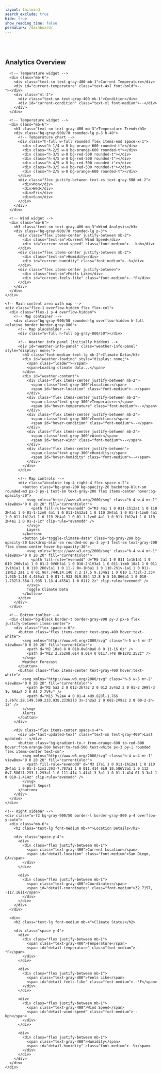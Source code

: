 ```yaml
---
layout: tailwind
search_exclude: true
hide: true
show_reading_time: false
permalink: /dashboard/
---
```


<link rel="stylesheet" href="https://cdnjs.cloudflare.com/ajax/libs/leaflet/1.9.3/leaflet.css" />
<script src="https://cdnjs.cloudflare.com/ajax/libs/leaflet/1.9.3/leaflet.js"></script>

<style>
    #map {
      width: 100%;
      height: 100%;
      background-color: #1f2937;
      border-radius: 0.5rem;
    }
    .leaflet-container {
      background-color: #1f2937;
    }
    .map-marker {
      display: flex;
      align-items: center;
      justify-content: center;
      width: 2rem;
      height: 2rem;
      background: linear-gradient(to right, #f97316, #dc2626);
      color: white;
      border-radius: 50%;
      font-weight: bold;
      border: 2px solid white;
      box-shadow: 0 2px 4px rgba(0,0,0,0.3);
    }
    .fire-popup {
      background-color: rgba(17, 24, 39, 0.95);
      color: white;
      border: 1px solid #374151;
      border-radius: 0.375rem;
      padding: 0.5rem;
    }
    .fire-popup .leaflet-popup-content-wrapper {
      background-color: transparent;
      color: white;
    }
    .fire-popup .leaflet-popup-tip {
      background-color: #374151;
    }
    .risk-high {
      color: #ef4444;
    }
    .risk-medium {
      color: #f97316;
    }
    .risk-low {
      color: #eab308;
    }
    .weather-info-panel {
      position: absolute;
      bottom: 20px;
      left: 20px;
      background-color: rgba(17, 24, 39, 0.85);
      border: 1px solid #374151;
      border-radius: 0.5rem;
      padding: 1rem;
      color: white;
      max-width: 300px;
      box-shadow: 0 4px 6px rgba(0, 0, 0, 0.1);
      z-index: 1000;
      backdrop-filter: blur(8px);
      transition: opacity 0.3s ease;
    }
    .weather-info-loading {
      opacity: 0.7;
    }
    .loader {
      border: 3px solid rgba(255, 255, 255, 0.3);
      border-radius: 50%;
      border-top: 3px solid #fff;
      width: 20px;
      height: 20px;
      animation: spin 1s linear infinite;
      display: inline-block;
      vertical-align: middle;
      margin-right: 8px;
    }
    @keyframes spin {
      0% { transform: rotate(0deg); }
      100% { transform: rotate(360deg); }
    }
</style>

<div class="min-h-screen bg-gray-950 text-gray-200">
    <br>
    <br>
  <!-- Dashboard content -->
  <div class="flex h-screen overflow-hidden pt-16 -mt-16">
    <!-- Left sidebar -->
    <div class="w-72 bg-gray-900/50 border-r border-gray-800 p-4 overflow-y-auto">
      <h2 class="text-lg font-medium mb-4">Analytics Overview</h2>
      
      <!-- Temperature widget -->
      <div class="mb-6">
        <div class="text-sm text-gray-400 mb-1">Current Temperature</div>
        <div id="current-temperature" class="text-4xl font-bold">--°F</div>
        <div class="mt-2">
          <div class="text-sm text-gray-400 mb-1">Condition</div>
          <div id="current-condition" class="text-xl font-medium">--</div>
        </div>
      </div>
      
      <!-- Temperature widget -->
      <div class="mb-6">
        <h3 class="text-sm text-gray-400 mb-3">Temperature Trend</h3>
        <div class="bg-gray-900/70 rounded-lg p-3 h-40">
          <!-- Temperature chart -->
          <div class="h-full w-full rounded flex items-end space-x-1">
            <div class="h-1/4 w-8 bg-orange-600 rounded-t"></div>
            <div class="h-2/5 w-8 bg-orange-600 rounded-t"></div>
            <div class="h-3/5 w-8 bg-red-500 rounded-t"></div>
            <div class="h-4/5 w-8 bg-red-500 rounded-t"></div>
            <div class="h-4/5 w-8 bg-red-500 rounded-t"></div>
            <div class="h-3/5 w-8 bg-red-500 rounded-t"></div>
            <div class="h-2/5 w-8 bg-orange-600 rounded-t"></div>
          </div>
          <div class="flex justify-between text-xs text-gray-500 mt-2">
            <div>Mon</div>
            <div>Wed</div>
            <div>Fri</div>
            <div>Sun</div>
          </div>
        </div>
      </div>
      
      <!-- Wind widget -->
      <div class="mb-6">
        <h3 class="text-sm text-gray-400 mb-3">Wind Analysis</h3>
        <div class="bg-gray-900/70 rounded-lg p-3">
          <div class="flex items-center justify-between mb-2">
            <div class="text-sm">Current Wind Speed</div>
            <div id="current-wind-speed" class="font-medium">-- kph</div>
          </div>
          <div class="flex items-center justify-between mb-2">
            <div class="text-sm">Humidity</div>
            <div id="current-humidity" class="font-medium">--%</div>
          </div>
          <div class="flex items-center justify-between">
            <div class="text-sm">Feels Like</div>
            <div id="current-feels-like" class="font-medium">--°F</div>
          </div>
        </div>
      </div>
    </div>
    
    <!-- Main content area with map -->
    <div class="flex-1 overflow-hidden flex flex-col">
      <div class="flex-1 p-4 overflow-hidden">
        <!-- Map container -->
        <div class="bg-gray-900/50 rounded-lg overflow-hidden h-full relative border border-gray-800">
          <!-- Map placeholder -->
          <div class="w-full h-full bg-gray-800/50"></div>
          
          <!-- Weather info panel (initially hidden) -->
          <div id="weather-info-panel" class="weather-info-panel" style="display: none;">
            <h3 class="font-medium text-lg mb-2">Climate Data</h3>
            <div id="weather-loading" style="display: none;">
              <span class="loader"></span>
              <span>Loading climate data...</span>
            </div>
            <div id="weather-content">
              <div class="flex items-center justify-between mb-2">
                <span class="text-gray-300">Location:</span>
                <span id="hover-location" class="font-medium">--</span>
              </div>
              <div class="flex items-center justify-between mb-2">
                <span class="text-gray-300">Temperature:</span>
                <span id="hover-temperature" class="font-medium">--</span>
              </div>
              <div class="flex items-center justify-between mb-2">
                <span class="text-gray-300">Condition:</span>
                <span id="hover-condition" class="font-medium">--</span>
              </div>
              <div class="flex items-center justify-between mb-2">
                <span class="text-gray-300">Wind:</span>
                <span id="hover-wind" class="font-medium">--</span>
              </div>
              <div class="flex items-center justify-between">
                <span class="text-gray-300">Humidity:</span>
                <span id="hover-humidity" class="font-medium">--</span>
              </div>
            </div>
          </div>
          
          <!-- Map controls -->
          <div class="absolute top-4 right-4 flex space-x-2">
            <button class="bg-gray-200 bg-opacity-20 backdrop-blur-sm rounded-md px-3 py-1 text-sm text-gray-200 flex items-center hover:bg-opacity-30">
              <svg xmlns="http://www.w3.org/2000/svg" class="h-4 w-4 mr-1" viewBox="0 0 20 20" fill="currentColor">
                <path fill-rule="evenodd" d="M3 4a1 1 0 011-1h12a1 1 0 110 2H4a1 1 0 01-1-1zm0 4a1 1 0 011-1h12a1 1 0 110 2H4a1 1 0 01-1-1zm0 4a1 1 0 011-1h12a1 1 0 110 2H4a1 1 0 01-1-1zm0 4a1 1 0 011-1h12a1 1 0 110 2H4a1 1 0 01-1-1z" clip-rule="evenodd" />
              </svg>
              Layers
            </button>
            <button id="toggle-climate-data" class="bg-gray-200 bg-opacity-20 backdrop-blur-sm rounded-md px-3 py-1 text-sm text-gray-200 flex items-center hover:bg-opacity-30">
              <svg xmlns="http://www.w3.org/2000/svg" class="h-4 w-4 mr-1" viewBox="0 0 20 20" fill="currentColor">
                <path fill-rule="evenodd" d="M5 2a1 1 0 011 1v1h1a1 1 0 010 2H6v1a1 1 0 01-2 0V6H3a1 1 0 010-2h1V3a1 1 0 011-1zm0 10a1 1 0 011 1v1h1a1 1 0 110 2H6v1a1 1 0 11-2 0v-1H3a1 1 0 110-2h1v-1a1 1 0 011-1zM12 2a1 1 0 01.967.744L14.146 7.2 17.5 9.134a1 1 0 010 1.732l-3.354 1.935-1.18 4.455a1 1 0 01-1.933 0L9.854 12.8 6.5 10.866a1 1 0 010-1.732l3.354-1.935 1.18-4.455A1 1 0 0112 2z" clip-rule="evenodd" />
              </svg>
              Toggle Climate Data
            </button>
          </div>
        </div>
      </div>
      
      <!-- Bottom toolbar -->
      <div class="bg-black border-t border-gray-800 py-3 px-6 flex justify-between items-center">
        <div class="flex space-x-6">
          <button class="flex items-center text-gray-400 hover:text-white">
            <svg xmlns="http://www.w3.org/2000/svg" class="h-5 w-5 mr-2" viewBox="0 0 20 20" fill="currentColor">
              <path d="M2 10a8 8 0 018-8v8h8a8 8 0 11-16 0z" />
              <path d="M12 2.252A8.014 8.014 0 0117.748 8H12V2.252z" />
            </svg>
            Weather Forecast
          </button>
          <button class="flex items-center text-gray-400 hover:text-white">
            <svg xmlns="http://www.w3.org/2000/svg" class="h-5 w-5 mr-2" viewBox="0 0 20 20" fill="currentColor">
              <path d="M2 5a2 2 0 012-2h7a2 2 0 012 2v4a2 2 0 01-2 2H9l-3 3v-3H4a2 2 0 01-2-2V5z" />
              <path d="M15 7v2a4 4 0 01-4 4H9.828l-1.766 1.767c.28.149.599.233.938.233h2l3 3v-3h2a2 2 0 002-2V9a2 2 0 00-2-2h-1z" />
            </svg>
            Alerts
          </button>
        </div>
        
        <div class="flex items-center space-x-4">
          <div id="last-updated-text" class="text-sm text-gray-400">Last updated: --</div>
          <button class="bg-gradient-to-r from-orange-600 to-red-600 hover:from-orange-500 hover:to-red-500 text-white px-3 py-1 rounded flex items-center text-sm">
            <svg xmlns="http://www.w3.org/2000/svg" class="h-4 w-4 mr-1" viewBox="0 0 20 20" fill="currentColor">
              <path fill-rule="evenodd" d="M3 17a1 1 0 011-1h12a1 1 0 110 2H4a1 1 0 01-1-1zm3.293-7.707a1 1 0 011.414 0L9 10.586V3a1 1 0 112 0v7.586l1.293-1.293a1 1 0 111.414 1.414l-3 3a1 1 0 01-1.414 0l-3-3a1 1 0 010-1.414z" clip-rule="evenodd" />
            </svg>
            Export Report
          </button>
        </div>
      </div>
    </div>
    
    <!-- Right sidebar -->
    <div class="w-72 bg-gray-900/50 border-l border-gray-800 p-4 overflow-y-auto">
      <div class="mb-6">
        <h2 class="text-lg font-medium mb-4">Location Details</h2>
        
        <div class="space-y-4">
          <div>
            <div class="flex justify-between mb-1">
              <span class="text-gray-400">Current Location</span>
              <span id="detail-location" class="font-medium">San Diego, CA</span>
            </div>
          </div>
          
          <div>
            <div class="flex justify-between mb-1">
              <span class="text-gray-400">Coordinates</span>
              <span id="detail-coordinates" class="font-medium">32.7157, -117.1611</span>
            </div>
          </div>
        </div>
      </div>
      
      <div>
        <h2 class="text-lg font-medium mb-4">Climate Status</h2>
        
        <div class="space-y-4">
          <div>
            <div class="flex justify-between mb-1">
              <span class="text-gray-400">Temperature</span>
              <span id="detail-temperature" class="font-medium">--°F</span>
            </div>
          </div>
          
          <div>
            <div class="flex justify-between mb-1">
              <span class="text-gray-400">Feels Like</span>
              <span id="detail-feels-like" class="font-medium">--°F</span>
            </div>
          </div>
          
          <div>
            <div class="flex justify-between mb-1">
              <span class="text-gray-400">Wind Speed</span>
              <span id="detail-wind-speed" class="font-medium">-- kph</span>
            </div>
          </div>
          
          <div>
            <div class="flex justify-between mb-1">
              <span class="text-gray-400">Humidity</span>
              <span id="detail-humidity" class="font-medium">--%</span>
            </div>
          </div>
        </div>
      </div>
    </div>
  </div>
</div>

<script>
document.addEventListener('DOMContentLoaded', function() {
  // Find the map container
  const mapContainer = document.querySelector('.bg-gray-900\\/50.rounded-lg.overflow-hidden.h-full.relative.border.border-gray-800');
  
  // Clear placeholder content
  mapContainer.innerHTML = '<div id="map"></div><div id="weather-info-panel" class="weather-info-panel" style="display: none;"><h3 class="font-medium text-lg mb-2">Climate Data</h3><div id="weather-loading" style="display: none;"><span class="loader"></span><span>Loading climate data...</span></div><div id="weather-content"><div class="flex items-center justify-between mb-2"><span class="text-gray-300">Location:</span><span id="hover-location" class="font-medium">--</span></div><div class="flex items-center justify-between mb-2"><span class="text-gray-300">Temperature:</span><span id="hover-temperature" class="font-medium">--</span></div><div class="flex items-center justify-between mb-2"><span class="text-gray-300">Condition:</span><span id="hover-condition" class="font-medium">--</span></div><div class="flex items-center justify-between mb-2"><span class="text-gray-300">Wind:</span><span id="hover-wind" class="font-medium">--</span></div><div class="flex items-center justify-between"><span class="text-gray-300">Humidity:</span><span id="hover-humidity" class="font-medium">--</span></div></div></div>';
  
  // Initialize the map centered on San Diego
  const map = L.map('map', {
    center: [32.7157, -117.1611], // San Diego coordinates
    zoom: 11,
    zoomControl: false // We'll add custom controls
  });
  
  // Add dark-themed map tiles
  L.tileLayer('https://{s}.basemaps.cartocdn.com/dark_all/{z}/{x}/{y}{r}.png', {
    attribution: '&copy; <a href="https://www.openstreetmap.org/copyright">OpenStreetMap</a> &copy; <a href="https://carto.com/attributions">CARTO</a>',
    subdomains: 'abcd',
    maxZoom: 19
  }).addTo(map);
  
  // Add zoom control to top-right
  L.control.zoom({
    position: 'topright'
  }).addTo(map);
  
  // Variables for throttling API calls
  let lastFetchTime = 0;
  let lastPosition = null;
  let weatherPanel = document.getElementById('weather-info-panel');
  let weatherLoading = document.getElementById('weather-loading');
  let weatherContent = document.getElementById('weather-content');
  let climateDataEnabled = false;
  
  // Throttle function to limit API calls
  function throttle(callback, delay) {
    let lastCall = 0;
    return function(...args) {
      const now = new Date().getTime();
      if (now - lastCall < delay) {
        return;
      }
      lastCall = now;
      return callback(...args);
    };
  }
  
  // Toggle climate data button
  const toggleButton = document.getElementById('toggle-climate-data');
  if (toggleButton) {
    toggleButton.addEventListener('click', function() {
      climateDataEnabled = !climateDataEnabled;
      if (climateDataEnabled) {
        weatherPanel.style.display = 'block';
        this.classList.add('bg-gradient-to-r', 'from-orange-600', 'to-red-600');
        this.classList.remove('bg-gray-200', 'bg-opacity-20');
      } else {
        weatherPanel.style.display = 'none';
        this.classList.remove('bg-gradient-to-r', 'from-orange-600', 'to-red-600');
        this.classList.add('bg-gray-200', 'bg-opacity-20');
      }
    });
  }
  
  // Function to fetch weather data for specific coordinates
  async function fetchWeatherForCoordinates(lat, lng) {
    try {
      if (weatherLoading) weatherLoading.style.display = 'block';
      if (weatherContent) weatherContent.style.opacity = '0.5';
      
      // Use the PUBLIC endpoint instead of authenticated endpoint
      const response = await fetch(`/api/weather/public/at?lat=${lat}&lng=${lng}`);
      
      if (!response.ok) {
        throw new Error('API request failed with status: ' + response.status);
      }
      
      const data = await response.json();
      
      // Update the hover panel
      const hoverLocation = document.getElementById('hover-location');
      const hoverTemperature = document.getElementById('hover-temperature');
      const hoverCondition = document.getElementById('hover-condition');
      const hoverWind = document.getElementById('hover-wind');
      const hoverHumidity = document.getElementById('hover-humidity');
      
      if (hoverLocation) hoverLocation.textContent = data.location || 'Unknown';
      if (hoverTemperature) hoverTemperature.textContent = `${data.temperature_f}°F (${data.temperature_c}°C)`;
      if (hoverCondition) hoverCondition.textContent = data.condition || 'Unknown';
      if (hoverWind) hoverWind.textContent = `${data.wind_kph} kph`;
      if (hoverHumidity) hoverHumidity.textContent = `${data.humidity}%`;
      
      if (weatherLoading) weatherLoading.style.display = 'none';
      if (weatherContent) weatherContent.style.opacity = '1';
      
      return data;
    } catch (error) {
      console.error('Error fetching weather data:', error);
      if (weatherLoading) weatherLoading.style.display = 'none';
      if (weatherContent) weatherContent.style.opacity = '1';
      
      // Show error in panel
      const hoverLocation = document.getElementById('hover-location');
      const hoverTemperature = document.getElementById('hover-temperature');
      const hoverCondition = document.getElementById('hover-condition');
      const hoverWind = document.getElementById('hover-wind');
      const hoverHumidity = document.getElementById('hover-humidity');
      
      if (hoverLocation) hoverLocation.textContent = 'Error fetching data';
      if (hoverTemperature) hoverTemperature.textContent = '--';
      if (hoverCondition) hoverCondition.textContent = '--';
      if (hoverWind) hoverWind.textContent = '--';
      if (hoverHumidity) hoverHumidity.textContent = '--';
    }
  }
  
  // Throttled version of fetchWeatherForCoordinates
  const throttledFetchWeather = throttle(fetchWeatherForCoordinates, 1000);
  
  // Event handler for mouse movement on map
  map.on('mousemove', function(e) {
    if (!climateDataEnabled) return;
    
    const lat = e.latlng.lat.toFixed(4);
    const lng = e.latlng.lng.toFixed(4);
    
    // Only fetch if position changed significantly
    if (!lastPosition || 
        Math.abs(lastPosition.lat - lat) > 0.01 || 
        Math.abs(lastPosition.lng - lng) > 0.01) {
      
      lastPosition = { lat, lng };
      const detailCoordinates = document.getElementById('detail-coordinates');
      if (detailCoordinates) detailCoordinates.textContent = `${lat}, ${lng}`;
      
      // Fetch weather data for this location
      throttledFetchWeather(lat, lng);
    }
  });
  
  // Update fetchInitialWeatherData to use the public endpoint
  async function fetchInitialWeatherData() {
    try {
      // Use the PUBLIC endpoint instead of authenticated endpoint
      const response = await fetch('/api/weather/public/current');
      
      if (!response.ok) {
        throw new Error('API request failed with status: ' + response.status);
      }
      
      const data = await response.json();
      
      // Handle null or undefined values by providing defaults
      const safeData = {
        condition: data.condition || 'Unknown',
        feelslike_c: data.feelslike_c !== undefined ? data.feelslike_c : '--',
        feelslike_f: data.feelslike_f !== undefined ? data.feelslike_f : '--',
        humidity: data.humidity !== undefined ? data.humidity : '--',
        last_updated: data.last_updated || 'Unknown',
        location: data.location || 'Unknown',
        temperature_c: data.temperature_c !== undefined ? data.temperature_c : '--',
        temperature_f: data.temperature_f !== undefined ? data.temperature_f : '--',
        wind_kph: data.wind_kph !== undefined ? data.wind_kph : '--'
      };
      
      // Update the UI with the weather data - safely check if elements exist
      const currentTemperature = document.getElementById('current-temperature');
      const currentCondition = document.getElementById('current-condition');
      const currentWindSpeed = document.getElementById('current-wind-speed');
      const currentHumidity = document.getElementById('current-humidity');
      const currentFeelsLike = document.getElementById('current-feels-like');
      const detailLocation = document.getElementById('detail-location');
      const detailTemperature = document.getElementById('detail-temperature');
      const detailFeelsLike = document.getElementById('detail-feels-like');
      const detailWindSpeed = document.getElementById('detail-wind-speed');
      const detailHumidity = document.getElementById('detail-humidity');
      const lastUpdatedText = document.getElementById('last-updated-text');
      
      // Update UI elements if they exist
      if (currentTemperature) currentTemperature.textContent = `${safeData.temperature_f}°F`;
      if (currentCondition) currentCondition.textContent = safeData.condition;
      if (currentWindSpeed) currentWindSpeed.textContent = `${safeData.wind_kph} kph`;
      if (currentHumidity) currentHumidity.textContent = `${safeData.humidity}%`;
      if (currentFeelsLike) currentFeelsLike.textContent = `${safeData.feelslike_f}°F`;
      
      // Update right sidebar details
      if (detailLocation) detailLocation.textContent = safeData.location;
      if (detailTemperature) detailTemperature.textContent = `${safeData.temperature_f}°F`;
      if (detailFeelsLike) detailFeelsLike.textContent = `${safeData.feelslike_f}°F`;
      if (detailWindSpeed) detailWindSpeed.textContent = `${safeData.wind_kph} kph`;
      if (detailHumidity) detailHumidity.textContent = `${safeData.humidity}%`;
      
      // Update last updated text
      if (lastUpdatedText) lastUpdatedText.textContent = `Last updated: ${safeData.last_updated}`;
      
      console.log('Weather data received:', data);
      
    } catch (error) {
      console.error('Error fetching initial weather data:', error);
      
      // Show error in UI
      const currentTemperature = document.getElementById('current-temperature');
      const currentCondition = document.getElementById('current-condition');
      const currentWindSpeed = document.getElementById('current-wind-speed');
      const currentHumidity = document.getElementById('current-humidity');
      const currentFeelsLike = document.getElementById('current-feels-like');
      const lastUpdatedText = document.getElementById('last-updated-text');
      
      if (currentTemperature) currentTemperature.textContent = '--';
      if (currentCondition) currentCondition.textContent = 'Error loading data';
      if (currentWindSpeed) currentWindSpeed.textContent = '--';
      if (currentHumidity) currentHumidity.textContent = '--';
      if (currentFeelsLike) currentFeelsLike.textContent = '--';
      if (lastUpdatedText) lastUpdatedText.textContent = `Last updated: Error fetching data`;
    }
  }
  
  // Fetch initial weather data
  fetchInitialWeatherData();
  
  // Add some fire incident markers to the map for demonstration
  const fireIncidents = [
    { lat: 32.7353, lng: -117.1490, risk: 'high', name: 'North Park Fire' },
    { lat: 32.7155, lng: -117.1902, risk: 'medium', name: 'Mission Hills Incident' },
    { lat: 32.6859, lng: -117.1831, risk: 'low', name: 'Coronado Brush Fire' }
  ];
  
  fireIncidents.forEach(incident => {
    // Create custom marker
    const markerHtml = `<div class="map-marker">${incident.risk.charAt(0).toUpperCase()}</div>`;
    const icon = L.divIcon({
      html: markerHtml,
      className: '',
      iconSize: [30, 30],
      iconAnchor: [15, 15]
    });
    
    // Add marker to map
    const marker = L.marker([incident.lat, incident.lng], {icon: icon}).addTo(map);
    
    // Add popup
    let riskClass = '';
    if (incident.risk === 'high') riskClass = 'risk-high';
    else if (incident.risk === 'medium') riskClass = 'risk-medium';
    else riskClass = 'risk-low';
    
    const popupContent = `
      <div class="p-2">
        <h3 class="font-medium mb-1">${incident.name}</h3>
        <div class="mb-1">
          <span class="text-gray-300">Risk Level:</span>
          <span class="${riskClass} font-medium">${incident.risk.toUpperCase()}</span>
        </div>
        <div class="mb-1">
          <span class="text-gray-300">Coordinates:</span>
          <span>${incident.lat.toFixed(4)}, ${incident.lng.toFixed(4)}</span>
        </div>
        <div class="mt-2">
          <button class="bg-gradient-to-r from-orange-600 to-red-600 hover:from-orange-500 hover:to-red-500 text-white px-2 py-1 rounded text-xs">
            View Details
          </button>
        </div>
      </div>
    `;
    
    const popup = L.popup({
      className: 'fire-popup',
      closeButton: true,
      autoClose: true,
      closeOnEscapeKey: true,
      closeOnClick: true
    }).setContent(popupContent);
    
    marker.bindPopup(popup);
  });
  
  // Set up a regular interval to update weather data every 5 minutes
  setInterval(fetchInitialWeatherData, 300000);
  
  // Add event listener for export report button
  const exportButton = document.querySelector('.bg-gradient-to-r.from-orange-600.to-red-600.hover\\:from-orange-500.hover\\:to-red-500.text-white.px-3.py-1.rounded.flex.items-center.text-sm');
  if (exportButton) {
    exportButton.addEventListener('click', function() {
      alert('Exporting report... This would generate a PDF or CSV in a real application.');
    });
  }
  
  // Add event listener for layers button
  const layersButton = document.querySelector('button.bg-gray-200.bg-opacity-20.backdrop-blur-sm.rounded-md.px-3.py-1.text-sm.text-gray-200.flex.items-center.hover\\:bg-opacity-30');
  if (layersButton) {
    layersButton.addEventListener('click', function() {
      alert('This would open a layer control panel in a real application.');
    });
  }
  
  // Add heat map layer for demonstration
  const heatData = [];
  for (let i = 0; i < 100; i++) {
    // Create random points around San Diego
    const lat = 32.7157 + (Math.random() - 0.5) * 0.1;
    const lng = -117.1611 + (Math.random() - 0.5) * 0.1;
    const intensity = Math.random() * 0.5; // Random intensity between 0 and 0.5
    heatData.push([lat, lng, intensity]);
  }
  
  // Check if the heat map library is available and add heat map
  if (typeof L.heatLayer === 'function') {
    const heat = L.heatLayer(heatData, {
      radius: 25,
      blur: 15,
      maxZoom: 17,
      gradient: {0.4: 'blue', 0.65: 'lime', 0.85: 'yellow', 1: 'red'}
    }).addTo(map);
  } else {
    console.warn('Heat map plugin not available. Include leaflet-heat.js to enable this feature.');
  }
  
  // Add a geolocation button
  const locateControl = L.control({position: 'topright'});
  locateControl.onAdd = function(map) {
    const div = L.DomUtil.create('div', 'leaflet-bar leaflet-control');
    div.innerHTML = `
      <a href="#" title="Show my location" style="display: flex; align-items: center; justify-content: center; width: 30px; height: 30px; background-color: white; color: #333;">
        <svg xmlns="http://www.w3.org/2000/svg" viewBox="0 0 24 24" fill="currentColor" width="16" height="16">
          <path d="M12 8c-2.21 0-4 1.79-4 4s1.79 4 4 4 4-1.79 4-4-1.79-4-4-4zm8.94 3A8.994 8.994 0 0 0 13 3.06V1h-2v2.06A8.994 8.994 0 0 0 3.06 11H1v2h2.06A8.994 8.994 0 0 0 11 20.94V23h2v-2.06A8.994 8.994 0 0 0 20.94 13H23v-2h-2.06zM12 19c-3.87 0-7-3.13-7-7s3.13-7 7-7 7 3.13 7 7-3.13 7-7 7z"/>
        </svg>
      </a>
    `;
    
    div.querySelector('a').addEventListener('click', function(e) {
      e.preventDefault();
      if (navigator.geolocation) {
        map.locate({setView: true, maxZoom: 16});
      } else {
        alert('Geolocation is not supported by your browser');
      }
    });
    
    return div;
  };
  locateControl.addTo(map);
  
  // Handle location found event
  map.on('locationfound', function(e) {
    const radius = e.accuracy / 2;
    
    // Create location marker
    L.marker(e.latlng).addTo(map)
      .bindPopup(`You are within ${radius} meters from this point`).openPopup();
    
    // Draw accuracy circle
    L.circle(e.latlng, radius).addTo(map);
    
    // Update detail coordinates
    const detailCoordinates = document.getElementById('detail-coordinates');
    if (detailCoordinates) {
      detailCoordinates.textContent = `${e.latlng.lat.toFixed(4)}, ${e.latlng.lng.toFixed(4)}`;
    }
    
    // Fetch weather for current location
    fetchWeatherForCoordinates(e.latlng.lat, e.latlng.lng);
  });
  
  // Handle location error
  map.on('locationerror', function(e) {
    alert('Error finding your location: ' + e.message);
  });
});
